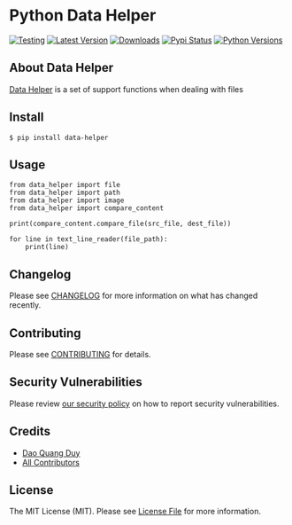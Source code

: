 # Python Data Helper

[![Testing](https://github.com/rabiloo/python-data-helper/actions/workflows/test.yml/badge.svg)](https://github.com/rabiloo/python-data-helper/actions/workflows/test.yml)
[![Latest Version](https://img.shields.io/pypi/v/datas-helper.svg)](https://pypi.org/project/datas-helper)
[![Downloads](https://img.shields.io/pypi/dm/datas-helper.svg)](https://pypi.org/project/datas-helper)
[![Pypi Status](https://img.shields.io/pypi/status/datas-helper.svg)](https://pypi.org/project/datas-helper)
[![Python Versions](https://img.shields.io/pypi/pyversions/datas-helper.svg)](https://pypi.org/project/datas-helper)

## About Data Helper

[Data Helper](https://github.com/rabiloo/python-data-helper) is a set of support functions when dealing with files

## Install

```
$ pip install data-helper
```

## Usage

```
from data_helper import file 
from data_helper import path 
from data_helper import image 
from data_helper import compare_content 

print(compare_content.compare_file(src_file, dest_file))

for line in text_line_reader(file_path):
    print(line)
```

## Changelog

Please see [CHANGELOG](CHANGELOG.md) for more information on what has changed recently.

## Contributing

Please see [CONTRIBUTING](.github/CONTRIBUTING.md) for details.

## Security Vulnerabilities

Please review [our security policy](../../security/policy) on how to report security vulnerabilities.

## Credits

- [Dao Quang Duy](https://github.com/duydq12)
- [All Contributors](../../contributors)

## License

The MIT License (MIT). Please see [License File](LICENSE) for more information.
